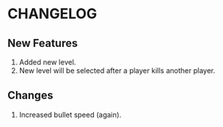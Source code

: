 # CHANGELOG

## New Features

1. Added new level.
2. New level will be selected after a player kills another player.

## Changes

1. Increased bullet speed (again).
